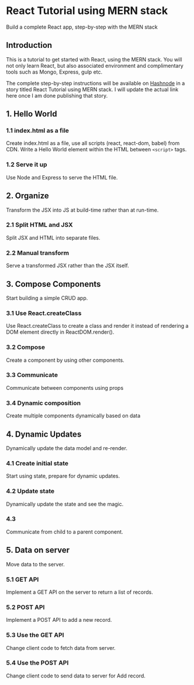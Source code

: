 # React Tutorial using MERN stack
Build a complete React app, step-by-step with the MERN stack

## Introduction
This is a tutorial to get started with React, using the MERN stack. You will
not only learn React, but also associated environment and complimentary tools
such as Mongo, Express, gulp etc.

The complete step-by-step instructions will be available on [Hashnode](https://hashnode.com)
in a story titled React Tutorial using MERN stack. I will update the actual link
here once I am done publishing that story.

## 1. Hello World

### 1.1 index.html as a file
Create index.html as a file, use all scripts (react, react-dom, babel) from CDN.
Write a Hello World element within the HTML between `<script>` tags.

### 1.2 Serve it up
Use Node and Express to serve the HTML file.

## 2. Organize
Transform the JSX into JS at build-time rather than at run-time.

### 2.1 Split HTML and JSX
Split JSX and HTML into separate files.

### 2.2 Manual transform
Serve a transformed JSX rather than the JSX itself.

## 3. Compose Components
Start building a simple CRUD app.

### 3.1 Use React.createClass
Use React.createClass to create a class and render it instead of rendering
a DOM element directly in ReactDOM.render().

### 3.2 Compose
Create a component by using other components.

### 3.3 Communicate
Communicate between components using props

### 3.4 Dynamic composition
Create multiple components dynamically based on data

## 4. Dynamic Updates
Dynamically update the data model and re-render.

### 4.1 Create initial state
Start using state, prepare for dynamic updates.

### 4.2 Update state
Dynamically update the state and see the magic.

### 4.3
Communicate from child to a parent component.

## 5. Data on server
Move data to the server.

### 5.1 GET API
Implement a GET API on the server to return a list of records.

### 5.2 POST API
Implement a POST API to add a new record.

### 5.3 Use the GET API
Change client code to fetch data from server.

### 5.4 Use the POST API
Change client code to send data to server for Add record.

